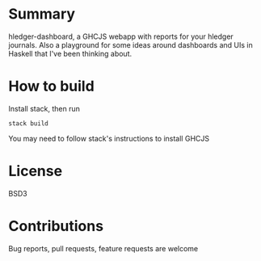 # Summary

hledger-dashboard, a GHCJS webapp with reports for your hledger journals. Also a playground for some ideas around dashboards and UIs in Haskell that I've been thinking about.

# How to build
Install stack, then run
```
stack build
```

You may need to follow stack's instructions to install GHCJS

# License

BSD3

# Contributions

Bug reports, pull requests, feature requests are welcome
